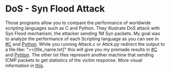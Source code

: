 # DoS - Syn Flood Attack
Those programs allow you to compare the performance of worldwide scripting languages such as C and Python.
They illustrate DoS attack with Syn Flood mechanism, the attacker sending 1M Syn packets.
My goal was to analyze the performance of each Scripting language as you can see in [#C](syn_pkts_c.png) and [Python](syn_pkts_p.png).
While you running Attack.c or Attck.py redirect the output to a file like: ">>[file_name.txt]" this will give you my premade results in [#C](syn_results_c.txt) and [Pyhton](syn_results_p.txt).
The other txt files represent another machine that sending ICMP packets to get statistics of the victim response.
More visual information in [this](DDoS.pdf).
